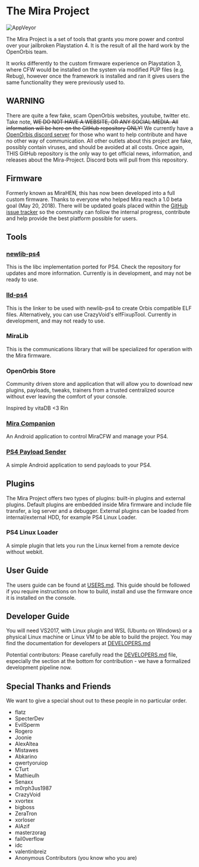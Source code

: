 # The Mira Project
![AppVeyor](https://ci.appveyor.com/api/projects/status/32r7s2skrgm9ubva?svg=true "Build Status")

The Mira Project is a set of tools that grants you more power and control over your jailbroken Playstation 4. It is the result of all the hard work by the OpenOrbis team.

It works differently to the custom firmware experience on Playstation 3, where CFW would be installed on the system via modified PUP files (e.g. Rebug), however once the framework is installed and ran it gives users the same functionality they were previously used to.

## WARNING

There are quite a few fake, scam OpenOrbis websites, youtube, twitter etc. Take note, ~~WE DO NOT HAVE A WEBSITE, OR ANY SOCIAL MEDIA. All information will be here on the GitHub repository ONLY!~~ We currently have a [OpenOrbis discord server](https://discord.gg/GQr8ydn) for those who want to help contribute and have no other way of communication. All other outlets about this project are fake, possibly contain viruses, and should be avoided at all costs. Once again, THIS GitHub repository is the only way to get official news, information, and releases about the Mira-Project. Discord bots will pull from this repository.

## Firmware

Formerly known as MiraHEN, this has now been developed into a full custom firmware. Thanks to everyone who helped Mira reach a 1.0 beta goal (May 20, 2018). There will be updated goals placed within the [GitHub issue tracker](https://github.com/OpenOrbis/mira-project/milestones) so the community can follow the internal progress, contribute and help provide the best platform possible for users.

## Tools

### [newlib-ps4](https://github.com/OpenOrbis/newlib)

This is the libc implementation ported for PS4. Check the repository for updates and more information. Currently is in development, and may not be ready to use.

### [lld-ps4](https://github.com/OpenOrbis/lld)

This is the linker to be used with newlib-ps4 to create Orbis compatible ELF files. Alternatively, you can use CrazyVoid's elfFixupTool. Currently in development, and may not ready to use.

### MiraLib

This is the communications library that will be specialized for operation with the Mira firmware.

### OpenOrbis Store

Community driven store and application that will allow you to download new plugins, payloads, tweaks, trainers from a trusted centralized source without ever leaving the comfort of your console.

Inspired by vitaDB <3 Rin

### [Mira Companion](https://github.com/OpenOrbis/mira-toolbox/tree/master/Mira-Companion)

An Android application to control MiraCFW and manage your PS4.

### [PS4 Payload Sender](https://github.com/valentinbreiz/PS4-Payload-Sender-Android)

A simple Android application to send payloads to your PS4.

## Plugins

The Mira Project offers two types of plugins: built-in plugins and external plugins. Default plugins are embedded inside Mira firmware and include file transfer, a log server and a debugger. External plugins can be loaded from internal/external HDD, for example PS4 Linux Loader.

### PS4 Linux Loader

A simple plugin that lets you run the Linux kernel from a remote device without webkit.

## User Guide

The users guide can be found at [USERS.md](https://github.com/OpenOrbis/mira-project/blob/master/USERS.md). This guide should be followed if you require instructions on how to build, install and use the firmware once it is installed on the console.

## Developer Guide

You will need VS2017, with Linux plugin and WSL (Ubuntu on Windows) or a physical Linux machine or Linux VM to be able to build the project. You may find the documentation for developers at [DEVELOPERS.md](https://github.com/OpenOrbis/mira-project/blob/master/DEVELOPERS.md)

Potential contributors: Please carefully read the [DEVELOPERS.md](https://github.com/OpenOrbis/mira-project/blob/master/DEVELOPERS.md) file, especially the section at the bottom for contribution - we have a formalized development pipeline now.

## Special Thanks and Friends

We want to give a special shout out to these people in no particular order.

* flatz
* SpecterDev
* EvilSperm
* Rogero
* Joonie
* AlexAltea
* Mistawes
* Abkarino
* qwertyoruiop
* CTurt
* Mathieulh
* Senaxx
* m0rph3us1987
* CrazyVoid
* xvortex
* bigboss
* ZeraTron
* xorloser
* AlAzif
* masterzorag
* fail0verflow
* idc
* valentinbreiz
* Anonymous Contributors (you know who you are)
